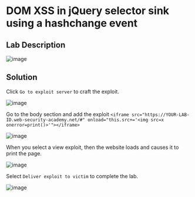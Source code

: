 # DOM XSS in jQuery selector sink using a hashchange event

## Lab Description

![image](https://github.com/KVNuhman/Web-Security-Lab/assets/46161259/2faa4ee2-c1f6-4387-8fae-4a7d3129745c)

## Solution

Click `Go to exploit server` to craft the exploit.

![image](https://github.com/KVNuhman/Web-Security-Lab/assets/46161259/214aa54d-51dc-455d-b965-5868266d5245)

Go to the body section and add the exploit `<iframe src="https://YOUR-LAB-ID.web-security-academy.net/#" onload="this.src+='<img src=x onerror=print()>'"></iframe>`

![image](https://github.com/KVNuhman/Web-Security-Lab/assets/46161259/afd2a40f-8005-4a9e-852b-1a5af6d749b8)

When you select a view exploit, then the website loads and causes it to print the page.

![image](https://github.com/KVNuhman/Web-Security-Lab/assets/46161259/b7c9d546-ef05-4f73-beb7-2dabaace541c)

Select `Deliver exploit to victim` to complete the lab.

![image](https://github.com/KVNuhman/Web-Security-Lab/assets/46161259/0381b7a2-6ae2-4298-9c3c-a5e130cd4fe3)
